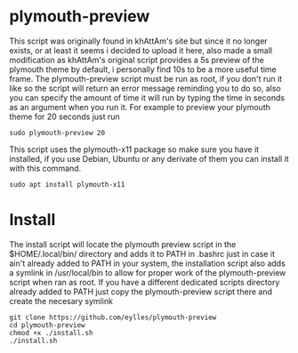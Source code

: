 # plymouth-preview

This script was originally found in khAttAm's site but since it no longer exists, or at least it seems i decided to upload it here, also made a small modification as khAttAm's original script provides a 5s preview of the plymouth theme by default, i personally find 10s to be a more useful time frame. The plymouth-preview script must be run as root, if you don't run it like so the script will return an error message reminding you to do so, also you can specify the amount of time it will run by typing the time in seconds as an argument when you run it. 
For example to preview your plymouth theme for 20 seconds just run

```
sudo plymouth-preview 20
```

This script uses the plymouth-x11 package so make sure you have it installed, if you use Debian, Ubuntu or any derivate of them you can install it with this command.

```
sudo apt install plymouth-x11
```

# Install

The install script will locate the plymouth preview script in the $HOME/.local/bin/ directory and adds it to PATH in .bashrc just in case it ain't already added to PATH in your system, the installation script also adds a symlink in /usr/local/bin to allow for proper work of the plymouth-preview script when ran as root. If you have a different dedicated scripts directory already added to PATH just copy the plymouth-preview script there and create the necesary symlink

```
git clone https://github.com/eylles/plymouth-preview
cd plymouth-preview
chmod +x ./install.sh
./install.sh
```

